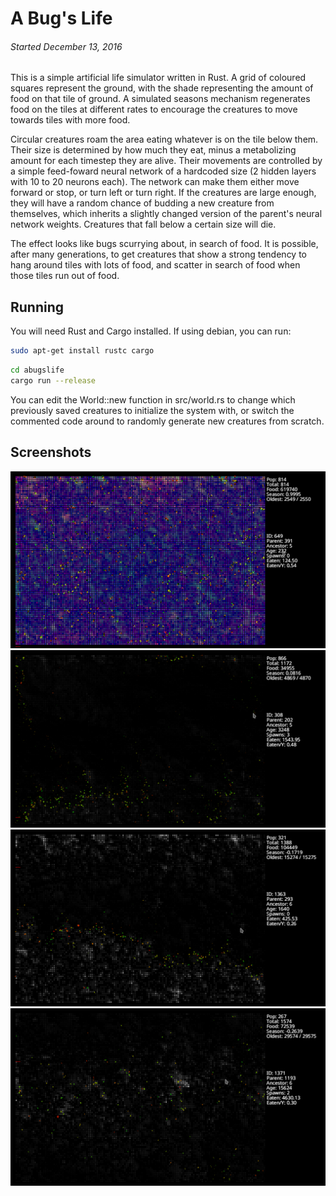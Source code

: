 
A Bug's Life
============

###### *Started December 13, 2016*

This is a simple artificial life simulator written in Rust.  A grid of coloured squares represent the ground, with the shade
representing the amount of food on that tile of ground.  A simulated seasons mechanism regenerates food on the tiles at
different rates to encourage the creatures to move towards tiles with more food.

Circular creatures roam the area eating whatever is on the tile below them.  Their size is determined by how much they eat,
minus a metabolizing amount for each timestep they are alive.  Their movements are controlled by a simple feed-foward neural
network of a hardcoded size (2 hidden layers with 10 to 20 neurons each).  The network can make them either move forward or stop,
or turn left or turn right.  If the creatures are large enough, they will have a random chance of budding a new creature from
themselves, which inherits a slightly changed version of the parent's neural network weights.  Creatures that fall below a
certain size will die.

The effect looks like bugs scurrying about, in search of food.  It is possible, after many generations, to get creatures that
show a strong tendency to hang around tiles with lots of food, and scatter in search of food when those tiles run out of food.

Running
-------

You will need Rust and Cargo installed.  If using debian, you can run:

```sh
sudo apt-get install rustc cargo
```

```sh
cd abugslife
cargo run --release
```

You can edit the World::new function in src/world.rs to change which previously saved creatures to initialize the system with,
or switch the commented code around to randomly generate new creatures from scratch.

Screenshots
-----------

![](images/Screenshot1.png)
![](images/Screenshot2.png)
![](images/Screenshot3.png)
![](images/Screenshot4.png)
 
